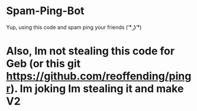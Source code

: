 # Spam-Ping-Bot
Yup, using this code and spam ping your friends ( ͡° ͜ʖ ͡°)
# Also, Im not stealing this code for Geb (or this git https://github.com/reoffending/pingr). Im joking Im stealing it and make V2 
